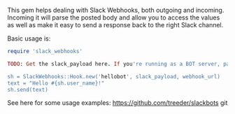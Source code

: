 This gem helps dealing with Slack Webhooks, both outgoing and incoming. Incoming it will parse the 
posted body and allow you to access the values as well as make it easy to send a response back to the 
right Slack channel. 

Basic usage is:

```ruby
require 'slack_webhooks'

TODO: Get the slack_payload here. If you're running as a BOT server, parse it from the http post. 

sh = SlackWebhooks::Hook.new('hellobot', slack_payload, webhook_url)
text = "Hello #{sh.user_name}!"
sh.send(text)
```

See here for some usage examples: https://github.com/treeder/slackbots
git